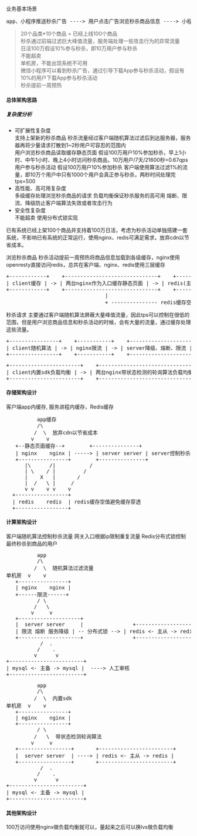 
业务基本场景
<pre>
app、小程序推送秒杀广告 ----> 用户点击广告浏览秒杀商品信息 ----> 小程序端用户下载app ----> 活动开始秒杀抢购商品 ----> 后台审核 ----> 发货
</pre>

> 20个品类*10个商品 = 已经上线100个商品\
> 秒杀通过前端过滤巨大峰值流量，服务端处理一些攻击行为的异常流量\
> 日活100万假设10%参与秒杀，即10万用户参与秒杀\
> 不能超卖\
> 单机房，不能出现系统不可用\
> 微信小程序可以看到秒杀广告，通过引导下载App参与秒杀活动，假设有10%的用户下载App参与秒杀活动\
> 秒杀提前一周预热

#### 总体架构思路

##### 复杂度分析
- 可扩展性复杂度\
  支持上架新的秒杀商品 秒杀流量经过客户端随机算法过滤后到达服务器，服务器再将少量请求打散到1~2秒用户可容忍的范围内\
  用户浏览秒杀商品读取缓存静态页面 假设100万用户10%参加秒杀，早上1小时、中午1小时、晚上4小时访问秒杀商品，10万用户/7天/21600秒=0.67qps\
  用户参与秒杀活动 假设100万用户10%参加秒杀 客户端使用算法过滤1%的流量，即10万个用户中只有1000个用户会真正参与秒杀，两秒时间处理完tps=500
- 高性能、高可用复杂度\
  多级缓存处理浏览秒杀商品的请求
  负载均衡保证秒杀服务的高可用
  熔断、限流、降级防止客户端算法失效或者攻击行为
- 安全性复杂度\
  不能超卖 使用分布式锁实现

已有系统已经上架100个商品并支持着100万日活，考虑为秒杀活动单独搭建一套系统，不影响已有系统的正常运行，使用nginx、redis可满足需求，放弃cdn以节省成本。

浏览秒杀商品
秒杀活动提前一周预热将商品信息加载到各级缓存，nginx使用openresty直接访问redis，总共在客户端、nginx、redis使用三层缓存
<pre>
+------------+    +------------------------------+    +-----------------+     +--------+
| client缓存 | -> | 两台nginx作为入口缓存静态页面 | -> | redis(主备)缓存 | <-> | server |
+------------+    +------------------------------+    +-----------------+     +--------+
                                |                                                 ^
                                + --------------- redis缓存空值避免缓存穿透 ------ +
</pre>

秒杀请求
主要通过客户端随机算法屏蔽大量峰值流量，因此tps可以控制在很低的范围，但是用户浏览商品信息和秒杀活动的时候，会有大量的流量，通过缓存处理这些流量。
<pre>
+----------------+    +-----------+    +-----------------------+    +---------------+    +-------+    +----------+
| client随机算法 | -> | nginx限流 | -> | server降级、熔断、限流 | -> | redis分布式锁 | -> | mysql | -> | 人工审核 |
+----------------+    +-----------+    +-----------------------+    +---------------+    +-------+    +----------+
</pre>
<pre>
+-----------------------+    +--------------------------------------+    +-----------------------------------+    +-----------+    +-----------+
| client内置sdk负载均衡 | -> | 两台nginx带状态检测的轮询算法负载均衡 | -> | 两台server以任务分配的方式接收请求 | -> | redis主备 | -> | mysql主备 |
+-----------------------+    +--------------------------------------+    +-----------------------------------+    +-----------+    +-----------+
</pre>

#### 存储架构设计
客户端app内缓存, 服务进程内缓存，Redis缓存
<pre>
          app缓存
          /\
         /  \  放弃cdn以节省成本
        v    v
   +--静态页面缓存--+        +---------------+
   | nginx    nginx | -----> | server server | server控制秒杀活动商品信息的缓存数据同步
   +----------------+        +---------------+
      |\      /|           /
      | \    / |         /
      |    X   |       /
      |  /   \ |     /
      v v    v v    v
  +-----------------+
  | redis    redis  | redis缓存空值避免缓存穿透
  +-----------------+  
</pre>
#### 计算架构设计
客户端随机算法控制秒杀流量
网关入口根据ip限制重复流量
Redis分布式锁控制最终秒杀到商品的用户
<pre>
          app
          /\
         /  \  随机算法过滤流量
单机房  v    v
   +----------------+
   | nginx    nginx |
   +------限流------+
          / \
         /   \
        v     v
   +--------------------+
   |  server server     |                +------------------------+
   | 限流 熔断 服务降级 | -- 分布式锁 --> | redis <- 主从 -> redis |
   +--------------------+                +------------------------+
           /  .
          /    .
         v      v
+------------------------+
| mysql <- 主备 -> mysql |  ----> 人工审核
+------------------------+
</pre>
<pre>
          app
          /\
         /  \  内置sdk
单机房  v    v
   +----------------+
   | nginx    nginx |
   +----------------+        
          / \
         /   \  带状态检测轮询算法
        v     v
   +-----------------+       +------------------------+
   |  server server  | ----> | redis <- 主从 -> redis |
   +-----------------+       +------------------------+
           /  .
          /    .
         v      v
+------------------------+
| mysql <- 主备 -> mysql |  
+------------------------+
</pre>
#### 其他架构设计
100万访问使用nginx做负载均衡就可以，量起来之后可以换lvs做负载均衡
